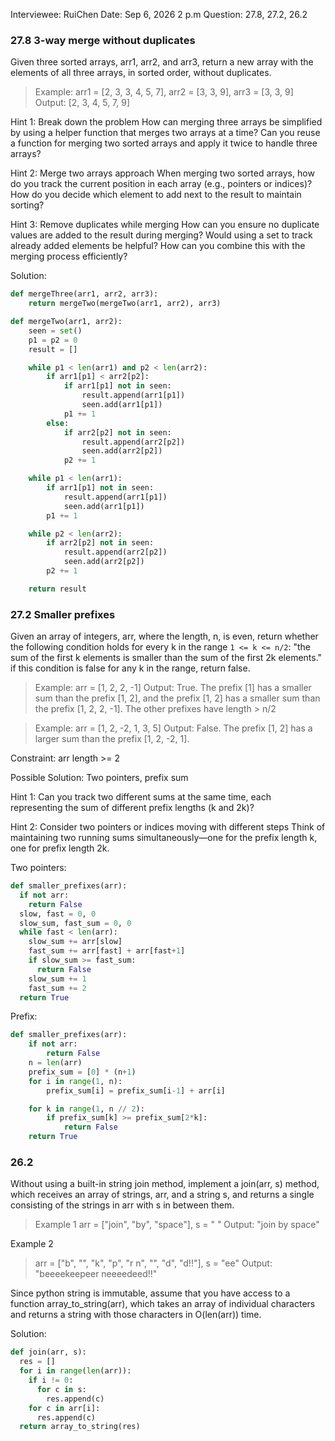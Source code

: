 Interviewee: RuiChen
Date: Sep 6, 2026 2 p.m
Question: 27.8, 27.2, 26.2

### 27.8 3-way merge without duplicates
Given three sorted arrays, arr1, arr2, and arr3, return a new array with the elements of all three arrays, in sorted order, without duplicates.

> Example: arr1 = [2, 3, 3, 4, 5, 7], arr2 = [3, 3, 9], arr3 = [3, 3, 9]
> Output: [2, 3, 4, 5, 7, 9]

Hint 1: Break down the problem
How can merging three arrays be simplified by using a helper function that merges two arrays at a time?
Can you reuse a function for merging two sorted arrays and apply it twice to handle three arrays?

Hint 2: Merge two arrays approach
When merging two sorted arrays, how do you track the current position in each array (e.g., pointers or indices)?
How do you decide which element to add next to the result to maintain sorting?

Hint 3: Remove duplicates while merging
How can you ensure no duplicate values are added to the result during merging?
Would using a set to track already added elements be helpful?
How can you combine this with the merging process efficiently?

Solution:
```python
def mergeThree(arr1, arr2, arr3):
    return mergeTwo(mergeTwo(arr1, arr2), arr3)

def mergeTwo(arr1, arr2):
    seen = set()
    p1 = p2 = 0
    result = []

    while p1 < len(arr1) and p2 < len(arr2):
        if arr1[p1] < arr2[p2]:
            if arr1[p1] not in seen:
                result.append(arr1[p1])
                seen.add(arr1[p1])
            p1 += 1
        else:
            if arr2[p2] not in seen:
                result.append(arr2[p2])
                seen.add(arr2[p2])
            p2 += 1

    while p1 < len(arr1):
        if arr1[p1] not in seen:
            result.append(arr1[p1])
            seen.add(arr1[p1])
        p1 += 1

    while p2 < len(arr2):
        if arr2[p2] not in seen:
            result.append(arr2[p2])
            seen.add(arr2[p2])
        p2 += 1

    return result
```
### 27.2 Smaller prefixes
Given an array of integers, arr, where the length, n, is even, return whether the following condition holds for every k in the range 
`1 <= k <= n/2`: "the sum of the first k elements is smaller than the sum of the first 2k elements." if this condition is false for any k in the range, return false.

> Example: arr = [1, 2, 2, -1]
> Output: True. The prefix [1] has a smaller sum than the prefix [1, 2], and the prefix [1, 2] has a smaller sum than the prefix [1, 2, 2, -1]. The other prefixes have length > n/2

> Example: arr = [1, 2, -2, 1, 3, 5]
> Output: False. The prefix [1, 2] has a larger sum than the prefix [1, 2, -2, 1].

Constraint:
arr length >= 2

Possible Solution: Two pointers, prefix sum

Hint 1:
Can you track two different sums at the same time, each representing the sum of different prefix lengths (k and 2k)?

Hint 2: 
Consider two pointers or indices moving with different steps
Think of maintaining two running sums simultaneously—one for the prefix length k, one for prefix length 2k.

Two pointers:
```python
def smaller_prefixes(arr):
  if not arr:
    return False
  slow, fast = 0, 0
  slow_sum, fast_sum = 0, 0
  while fast < len(arr):
    slow_sum += arr[slow]
    fast_sum += arr[fast] + arr[fast+1]
    if slow_sum >= fast_sum:
      return False
    slow_sum += 1
    fast_sum += 2
  return True
```

Prefix:
```python
def smaller_prefixes(arr):
    if not arr:
        return False
    n = len(arr)
    prefix_sum = [0] * (n+1)
    for i in range(1, n):
        prefix_sum[i] = prefix_sum[i-1] + arr[i]

    for k in range(1, n // 2):
        if prefix_sum[k] >= prefix_sum[2*k]:
            return False
    return True
```

### 26.2
Without using a built-in string join method, implement a join(arr, s) method, which receives an array of strings, arr, and a string s, and returns a single consisting of the strings in arr with s in between them.
> Example 1
> arr = ["join", "by", "space"], s = " "
> Output: "join by space"

Example 2
> arr = ["b", "", "k", "p", "r n", "", "d", "d!!"], s = "ee"
> Output: "beeeekeepeer neeeedeed!!"

Since python string is immutable, assume that you have access to a function array_to_string(arr), which takes an array of individual characters and returns a string with those characters in O(len(arr)) time.

Solution:
```python
def join(arr, s):
  res = []
  for i in range(len(arr)):
    if i != 0:
	  for c in s:
        res.append(c)
    for c in arr[i]:
      res.append(c)
  return array_to_string(res)
```